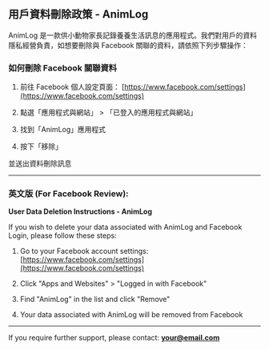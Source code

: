 ## 用戶資料刪除政策 - AnimLog

AnimLog 是一款供小動物家長記錄養養生活訊息的應用程式。我們對用戶的資料隱私經營負責，如想要刪除與 Facebook 關聯的資料，請依照下列步驟操作：

### 如何刪除 Facebook 關聯資料

1. 前往 Facebook 個人設定頁面：
   [https://www.facebook.com/settings](https://www.facebook.com/settings)

2. 點選「應用程式與網站」 > 「已登入的應用程式與網站」

3. 找到「AnimLog」應用程式

4. 按下「移除」

並送出資料刪除訊息

---

### 英文版 (For Facebook Review):

**User Data Deletion Instructions - AnimLog**

If you wish to delete your data associated with AnimLog and Facebook Login, please follow these steps:

1. Go to your Facebook account settings:
   [https://www.facebook.com/settings](https://www.facebook.com/settings)

2. Click "Apps and Websites" > "Logged in with Facebook"

3. Find "AnimLog" in the list and click "Remove"

4. Your data associated with AnimLog will be removed from Facebook

---

If you require further support, please contact: **[your@email.com](mailto:your@email.com)**
